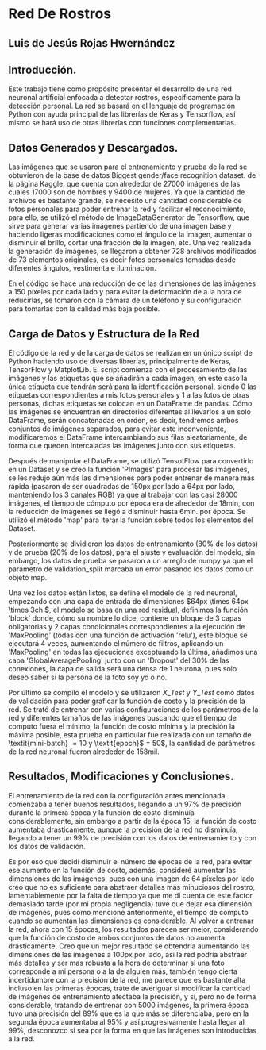 # Red De Rostros
## Luis de Jesús Rojas Hwernández

## Introducción. 
Este trabajo tiene como propósito presentar el desarrollo de una red neuronal artificial enfocada a detectar rostros, específicamente para la detección personal. La red se basará en el lenguaje de programación Python con ayuda principal de las librerías de Keras y Tensorflow, así mismo se hará uso de otras librerías con funciones complementarias. 

## Datos Generados y Descargados.
Las imágenes que se usaron para el entrenamiento y prueba de la red se obtuvieron de la base de datos Biggest gender/face recognition dataset. de la página Kaggle, que cuenta con alrededor de 27000 imágenes de las cuales 17000 son de hombres y 9400 de mujeres. Ya que la cantidad de archivos es bastante grande, se necesitó una cantidad considerable de fotos personales para poder entrenar la red y facilitar el reconocimiento, para ello, se utilizó el método de ImageDataGenerator de Tensorflow, que sirve para generar varias imágenes partiendo de una imagen base y haciendo ligeras modificaciones como el ángulo de la imagen, aumentar o disminuir el brillo, cortar una fracción de la imagen, etc. Una vez realizada la generación de imágenes, se llegaron a obtener 728 archivos modificados de 73 elementos originales, es decir fotos personales tomadas desde diferentes ángulos, vestimenta e iluminación.

En el código se hace una reducción de de las dimensiones de las imágenes a 150 píxeles por cada lado y para evitar la deformación de a la hora de reducirlas, se tomaron con la cámara de un teléfono y su configuración para tomarlas con la calidad más baja posible.

## Carga de Datos y Estructura de la Red

El código de la red y de la carga de datos se realizan en un único script de Python haciendo uso de diversas librerías, principalmente de Keras, TensorFlow y MatplotLib.
El script comienza con el procesamiento de las imágenes y las etiquetas que se añadirán a cada imagen, en este caso la única etiqueta que tendrán será para la identificación personal, siendo 0 las etiquetas correspondientes a mis fotos personales y 1 a las fotos de otras personas, dichas etiquetas se colocan en un DataFrame de pandas. Cómo las imágenes se encuentran en directorios diferentes al llevarlos a un solo DataFrame, serán concatenadas en orden, es decir, tendremos ambos conjuntos de imágenes separados, para evitar este inconveniente, modificaremos el DataFrame intercambiando sus filas aleatoriamente, de forma que queden intercaladas las imágenes junto con sus etiquetas.

Después de manipular el DataFrame, se utilizó TensotFlow para convertirlo en un Dataset y se creo la función 'PImages' para procesar las imágenes, se les redujo aún más las dimensiones para poder entrenar de manera más rápida (pasaron de ser cuadradas de 150px por lado a 64px por lado, manteniendo los 3 canales RGB) ya que al trabajar con las casi 28000 imágenes, el tiempo de cómputo por época era de alrededor de 18min, con la reducción de imágenes se llegó a disminuir hasta 6min. por época. Se utilizó el método 'map' para iterar la función sobre todos los elementos del Dataset.

Posteriormente se dividieron los datos de entrenamiento (80% de los datos) y de prueba (20% de los datos),  para el ajuste y evaluación del modelo, sin embargo, los datos de prueba se pasaron a un arreglo de numpy ya que el parámetro de validation_split marcaba un error pasando los datos como un objeto map.

Una vez los datos están listos, se define el modelo de la red neuronal, empezando con una capa de entrada de dimensiones $64px \times 64px \times 3ch $, el modelo se basa en una red residual, definimos la función 'block' donde, cómo su nombre lo dice, contiene un bloque de 3 capas obligatorias y 2 capas condicionales correspondientes a la ejecución de 'MaxPooling' (todas con una función de activación 'relu'), este bloque se ejecutará 4 veces, aumentando el número de filtros, aplicando un 'MaxPooling' en todas las ejecuciones exceptuando la última, añadimos una capa 'GlobalAveragePooling' junto con un 'Dropout' del 30% de las conexiones, la capa de salida será una densa de 1 neurona, pues solo deseo saber si la persona de la foto soy yo o no.

Por último se compilo el modelo y se utilizaron $X\_ Test$ y $Y\_ Test$ como datos de validación para poder graficar la función de costo y la precisión de la red. Se trató de entrenar con varias configuraciones de los parámetros de la red y diferentes tamaños de las imágenes buscando que el tiempo de computo fuera el mínimo, la función de costo mínima y la precisión la máxima posible, esta prueba en particular fue realizada con un tamaño de \textit{mini-batch} $=10$ y  \textit{epoch}$ = 50$, la cantidad de parámetros de la red neuronal fueron alrededor de 158mil.

## Resultados, Modificaciones y Conclusiones.
El entrenamiento de la red con la configuración antes mencionada comenzaba a tener buenos resultados, llegando a un 97% de precisión durante la primera época y la función de costo disminuía considerablemente, sin embargo a partir de la época 15, la función de costo aumentaba drásticamente, aunque la precisión de la red no disminuía, llegando a tener un 99% de precisión con los datos de entrenamiento y con los datos de validación.

Es por eso que decidí disminuir el número de épocas de la red, para evitar ese aumento en la función de costo, además, consideré aumentar las dimensiones de las imágenes, pues con una imagen de 64 píxeles por lado creo que no es suficiente para abstraer detalles más minuciosos del rostro, lamentablemente por la falta de tiempo ya que me di cuenta de este factor demasiado tarde (por mi propia negligencia) tuve que dejar esa dimensión de imágenes, pues como mencione anteriormente, el tiempo de computo cuando se aumentan las dimensiones es considerable. Al volver a entrenar la red, ahora con 15 épocas, los resultados parecen ser mejor, considerando que la función de costo de ambos conjuntos de datos no aumenta drásticamente. Creo que un mejor resultado se obtendría aumentando las dimensiones de las imágenes a 100px por lado, así la red podría abstraer más detalles y ser mas robusta a la hora de determinar si una foto corresponde a mi persona o a la de alguien más, también tengo cierta incertidumbre con la precisión de la red, me parece que es bastante alta incluso en las primeras épocas, trate de averiguar si modificar la cantidad de imágenes de entrenamiento afectaba la precisión, y si, pero no de forma considerable, tratando de entrenar con 5000 imágenes, la primera época tuvo una precisión del 89\% que es la que más se diferenciaba, pero en la segunda época aumentaba al 95% y así progresivamente hasta llegar al 99%, desconozco si sea por la forma en que las imágenes son introducidas a la red.



